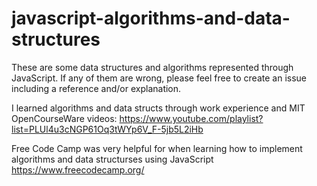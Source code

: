 # javascript-algorithms-and-data-structures
These are some data structures and algorithms represented through JavaScript.
If any of them are wrong, please feel free to create an issue including a reference and/or explanation.

I learned algorithms and data structs through work experience and MIT OpenCourseWare videos:
https://www.youtube.com/playlist?list=PLUl4u3cNGP61Oq3tWYp6V_F-5jb5L2iHb

Free Code Camp was very helpful for when learning how to implement algorithms and data structurses
using JavaScript
https://www.freecodecamp.org/
